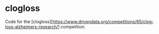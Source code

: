 # clogloss

Code for the [clogloss][https://www.drivendata.org/competitions/65/clog-loss-alzheimers-research/] competition.
